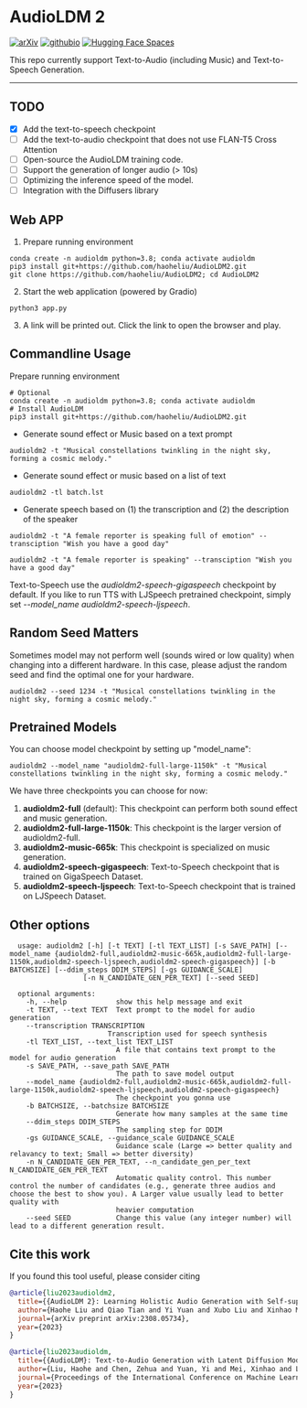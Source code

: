 # AudioLDM 2

[![arXiv](https://img.shields.io/badge/arXiv-2308.05734-brightgreen.svg?style=flat-square)](https://arxiv.org/abs/2308.05734)  [![githubio](https://img.shields.io/badge/GitHub.io-Audio_Samples-blue?logo=Github&style=flat-square)](https://audioldm.github.io/audioldm2/)  [![Hugging Face Spaces](https://img.shields.io/badge/%F0%9F%A4%97%20Hugging%20Face-Spaces-blue)](https://huggingface.co/spaces/haoheliu/audioldm2-text2audio-text2music)  

This repo currently support Text-to-Audio (including Music) and Text-to-Speech Generation. 

<hr>

## TODO
- [x] Add the text-to-speech checkpoint
- [ ] Add the text-to-audio checkpoint that does not use FLAN-T5 Cross Attention
- [ ] Open-source the AudioLDM training code.
- [ ] Support the generation of longer audio (> 10s)
- [ ] Optimizing the inference speed of the model.
- [ ] Integration with the Diffusers library

## Web APP

1. Prepare running environment
```shell
conda create -n audioldm python=3.8; conda activate audioldm
pip3 install git+https://github.com/haoheliu/AudioLDM2.git
git clone https://github.com/haoheliu/AudioLDM2; cd AudioLDM2
```
2. Start the web application (powered by Gradio)
```shell
python3 app.py
```
3. A link will be printed out. Click the link to open the browser and play.

## Commandline Usage
Prepare running environment
```shell
# Optional
conda create -n audioldm python=3.8; conda activate audioldm
# Install AudioLDM
pip3 install git+https://github.com/haoheliu/AudioLDM2.git
```

- Generate sound effect or Music based on a text prompt

```shell
audioldm2 -t "Musical constellations twinkling in the night sky, forming a cosmic melody."
```

- Generate sound effect or music based on a list of text

```shell
audioldm2 -tl batch.lst
```

- Generate speech based on (1) the transcription and (2) the description of the speaker

```shell
audioldm2 -t "A female reporter is speaking full of emotion" --transciption "Wish you have a good day"
```

```shell
audioldm2 -t "A female reporter is speaking" --transciption "Wish you have a good day"
```

Text-to-Speech use the *audioldm2-speech-gigaspeech* checkpoint by default. If you like to run TTS with LJSpeech pretrained checkpoint, simply set *--model_name audioldm2-speech-ljspeech*.

## Random Seed Matters

Sometimes model may not perform well (sounds wired or low quality) when changing into a different hardware. In this case, please adjust the random seed and find the optimal one for your hardware. 
```shell
audioldm2 --seed 1234 -t "Musical constellations twinkling in the night sky, forming a cosmic melody."
```

## Pretrained Models

You can choose model checkpoint by setting up "model_name":

```shell
audioldm2 --model_name "audioldm2-full-large-1150k" -t "Musical constellations twinkling in the night sky, forming a cosmic melody."
```

We have three checkpoints you can choose for now:
1. **audioldm2-full** (default): This checkpoint can perform both sound effect and music generation. 
2. **audioldm2-full-large-1150k**: This checkpoint is the larger version of audioldm2-full. 
3. **audioldm2-music-665k**: This checkpoint is specialized on music generation. 
4. **audioldm2-speech-gigaspeech**: Text-to-Speech checkpoint that is trained on GigaSpeech Dataset.
5. **audioldm2-speech-ljspeech**: Text-to-Speech checkpoint that is trained on LJSpeech Dataset.

## Other options
```shell
  usage: audioldm2 [-h] [-t TEXT] [-tl TEXT_LIST] [-s SAVE_PATH] [--model_name {audioldm2-full,audioldm2-music-665k,audioldm2-full-large-1150k,audioldm2-speech-ljspeech,audioldm2-speech-gigaspeech}] [-b BATCHSIZE] [--ddim_steps DDIM_STEPS] [-gs GUIDANCE_SCALE]
                  [-n N_CANDIDATE_GEN_PER_TEXT] [--seed SEED]

  optional arguments:
    -h, --help            show this help message and exit
    -t TEXT, --text TEXT  Text prompt to the model for audio generation
    --transcription TRANSCRIPTION
                        Transcription used for speech synthesis
    -tl TEXT_LIST, --text_list TEXT_LIST
                          A file that contains text prompt to the model for audio generation
    -s SAVE_PATH, --save_path SAVE_PATH
                          The path to save model output
    --model_name {audioldm2-full,audioldm2-music-665k,audioldm2-full-large-1150k,audioldm2-speech-ljspeech,audioldm2-speech-gigaspeech}
                          The checkpoint you gonna use
    -b BATCHSIZE, --batchsize BATCHSIZE
                          Generate how many samples at the same time
    --ddim_steps DDIM_STEPS
                          The sampling step for DDIM
    -gs GUIDANCE_SCALE, --guidance_scale GUIDANCE_SCALE
                          Guidance scale (Large => better quality and relavancy to text; Small => better diversity)
    -n N_CANDIDATE_GEN_PER_TEXT, --n_candidate_gen_per_text N_CANDIDATE_GEN_PER_TEXT
                          Automatic quality control. This number control the number of candidates (e.g., generate three audios and choose the best to show you). A Larger value usually lead to better quality with
                          heavier computation
    --seed SEED           Change this value (any integer number) will lead to a different generation result.
```

## Cite this work
If you found this tool useful, please consider citing

```bibtex
@article{liu2023audioldm2,
  title={{AudioLDM 2}: Learning Holistic Audio Generation with Self-supervised Pretraining},
  author={Haohe Liu and Qiao Tian and Yi Yuan and Xubo Liu and Xinhao Mei and Qiuqiang Kong and Yuping Wang and Wenwu Wang and Yuxuan Wang and Mark D. Plumbley},
  journal={arXiv preprint arXiv:2308.05734},
  year={2023}
}
```

```bibtex
@article{liu2023audioldm,
  title={{AudioLDM}: Text-to-Audio Generation with Latent Diffusion Models},
  author={Liu, Haohe and Chen, Zehua and Yuan, Yi and Mei, Xinhao and Liu, Xubo and Mandic, Danilo and Wang, Wenwu and Plumbley, Mark D},
  journal={Proceedings of the International Conference on Machine Learning},
  year={2023}
}
```


